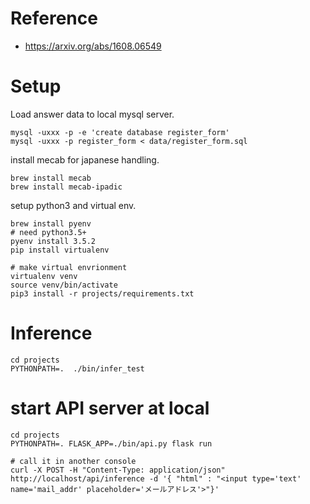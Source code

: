 # Reference

- https://arxiv.org/abs/1608.06549

# Setup

Load answer data to local mysql server.

```
mysql -uxxx -p -e 'create database register_form'
mysql -uxxx -p register_form < data/register_form.sql
```

install mecab for japanese handling.
```
brew install mecab
brew install mecab-ipadic
```

setup python3 and virtual env.

```
brew install pyenv
# need python3.5+
pyenv install 3.5.2
pip install virtualenv

# make virtual envrionment
virtualenv venv
source venv/bin/activate
pip3 install -r projects/requirements.txt
```

# Inference

```
cd projects
PYTHONPATH=.  ./bin/infer_test
```

# start API server at local

```
cd projects
PYTHONPATH=. FLASK_APP=./bin/api.py flask run

# call it in another console
curl -X POST -H "Content-Type: application/json" http://localhost/api/inference -d '{ "html" : "<input type='text' name='mail_addr' placeholder='メールアドレス'>"}'
```
